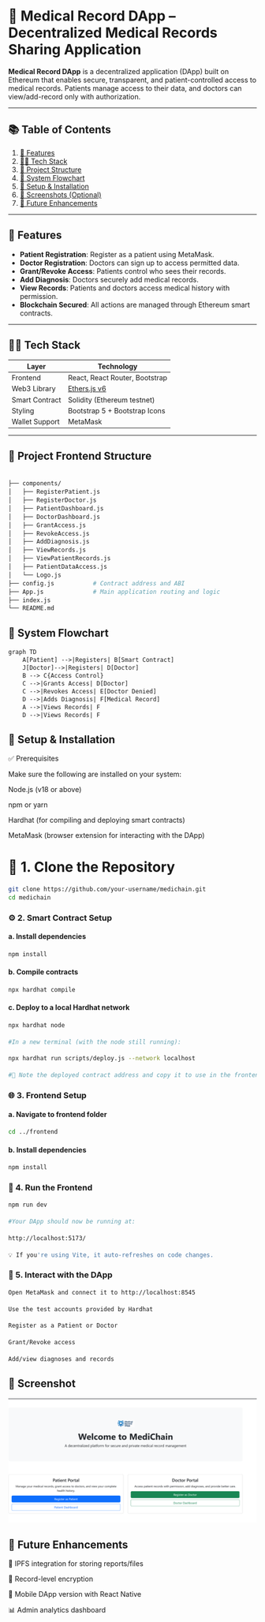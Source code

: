 # 🏥 Medical Record DApp – Decentralized Medical Records Sharing Application

**Medical Record DApp** is a decentralized application (DApp) built on Ethereum that enables secure, transparent, and patient-controlled access to medical records. Patients manage access to their data, and doctors can view/add-record only with authorization.

---

## 📚 Table of Contents

1. [🚀 Features](#-features)  
2. [🧑‍💻 Tech Stack](#-tech-stack)  
3. [📁 Project Structure](#-project-structure)  
4. [🔄 System Flowchart](#-system-flowchart)  
5. [🔧 Setup & Installation](#-setup--installation)  
6. [📸 Screenshots (Optional)](#-screenshot)  
7. [🧩 Future Enhancements](#-future-enhancements) 

---

## 🚀 Features

- **Patient Registration**: Register as a patient using MetaMask.
- **Doctor Registration**: Doctors can sign up to access permitted data.
- **Grant/Revoke Access**: Patients control who sees their records.
- **Add Diagnosis**: Doctors securely add medical records.
- **View Records**: Patients and doctors access medical history with permission.
- **Blockchain Secured**: All actions are managed through Ethereum smart contracts.

---

## 🧑‍💻 Tech Stack

| Layer         | Technology                             |
|---------------|-----------------------------------------|
| Frontend      | React, React Router, Bootstrap          |
| Web3 Library  | [Ethers.js v6](https://docs.ethers.org/v6/) |
| Smart Contract| Solidity (Ethereum testnet)             |
| Styling       | Bootstrap 5 + Bootstrap Icons           |
| Wallet Support| MetaMask                                |

---

## 📁 Project Frontend Structure

```bash

├── components/
│   ├── RegisterPatient.js
│   ├── RegisterDoctor.js
│   ├── PatientDashboard.js
│   ├── DoctorDashboard.js
│   ├── GrantAccess.js
│   ├── RevokeAccess.js
│   ├── AddDiagnosis.js
│   ├── ViewRecords.js
│   ├── ViewPatientRecords.js
│   ├── PatientDataAccess.js
│   └── Logo.js
├── config.js           # Contract address and ABI
├── App.js              # Main application routing and logic
├── index.js
└── README.md
```

## 🔄 System Flowchart

```mermaid
graph TD
    A[Patient] -->|Registers| B[Smart Contract]
    J[Doctor]-->|Registers| D[Doctor]
    B --> C{Access Control}
    C -->|Grants Access| D[Doctor]
    C -->|Revokes Access| E[Doctor Denied]
    D -->|Adds Diagnosis| F[Medical Record]
    A -->|Views Records| F
    D -->|Views Records| F
```


## 🔧 Setup & Installation

✅ Prerequisites

Make sure the following are installed on your system:

Node.js (v18 or above)

npm or yarn

Hardhat (for compiling and deploying smart contracts)

MetaMask (browser extension for interacting with the DApp)

# 🧠 1. Clone the Repository
```bash
git clone https://github.com/your-username/medichain.git
cd medichain
```

### ⚙️ 2. Smart Contract Setup
#### a. Install dependencies
```bash
npm install
```
#### b. Compile contracts

```bash
npx hardhat compile
```
#### c. Deploy to a local Hardhat network
```bash
npx hardhat node

#In a new terminal (with the node still running):

npx hardhat run scripts/deploy.js --network localhost

#🔁 Note the deployed contract address and copy it to use in the frontend.
```
### 🌐 3. Frontend Setup
#### a. Navigate to frontend folder
```bash
cd ../frontend
```
#### b. Install dependencies
```bash
npm install
```

### 🚀 4. Run the Frontend
```bash
npm run dev

#Your DApp should now be running at:

http://localhost:5173/

💡 If you're using Vite, it auto-refreshes on code changes.
```
### 🧪 5. Interact with the DApp
```bash
Open MetaMask and connect it to http://localhost:8545

Use the test accounts provided by Hardhat

Register as a Patient or Doctor

Grant/Revoke access

Add/view diagnoses and records
```


## 📸 Screenshot

![alt text](image.png)


## 🧩 Future Enhancements
🧬 IPFS integration for storing reports/files

🔐 Record-level encryption

📱 Mobile DApp version with React Native

📊 Admin analytics dashboard

